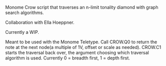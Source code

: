 Monome Crow script that traverses an n-limit tonality diamond with graph search algorithms.

Collaboration with Ella Hoeppner.

Currently a WIP.

Meant to be used with the Monome Teletype. Call CROW.Q0 to return the note at the next node(a multiple of 1V, offset or scale as needed). CROW.C1 starts the traversal back over, the argument choosing which traversal algorithm is used. Currently 0 = breadth first, 1 = depth first.
